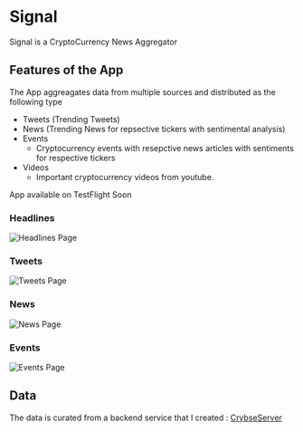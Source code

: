 
# Signal
Signal is a CryptoCurrency News Aggregator


## Features of the App

The App aggreagates data from multiple sources and distributed as the following type

- Tweets (Trending Tweets)
- News (Trending News for repsective tickers with sentimental analysis)
- Events
	- Cryptocurrency events with resepctive news articles with sentiments for respective tickers
- Videos
	- Important cryptocurrency videos from youtube.

App available on TestFlight Soon

### Headlines
![Headlines Page](https://github.com/krish11031998-pythonwhisperer/Signal/blob/main/Screenshot/Headlines.png?raw=true)

### Tweets
![Tweets Page](https://github.com/krish11031998-pythonwhisperer/Signal/blob/main/Screenshot/Tweets.png?raw=true)

### News
![News Page](https://github.com/krish11031998-pythonwhisperer/Signal/blob/main/Screenshot/News.png?raw=true)

### Events
![Events Page](https://github.com/krish11031998-pythonwhisperer/Signal/blob/main/Screenshot/Events.png?raw=true)

## Data

The data is curated from a backend service that I created : [CrybseServer](https://github.com/krish11031998-pythonwhisperer/CrybseServer)

